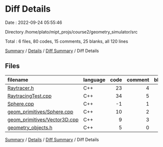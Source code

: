 # Diff Details

Date : 2022-09-24 05:55:46

Directory /home/plato/mipt_projs/course2/geometry_simulator/src

Total : 6 files,  80 codes, 15 comments, 25 blanks, all 120 lines

[Summary](results.md) / [Details](details.md) / [Diff Summary](diff.md) / Diff Details

## Files
| filename | language | code | comment | blank | total |
| :--- | :--- | ---: | ---: | ---: | ---: |
| [Raytracer.h](/Raytracer.h) | C++ | 23 | 4 | 2 | 29 |
| [RaytracingTest.cpp](/RaytracingTest.cpp) | C++ | 34 | 5 | 15 | 54 |
| [Sphere.cpp](/Sphere.cpp) | C++ | -1 | 1 | -1 | -1 |
| [geom_primitives/Sphere.cpp](/geom_primitives/Sphere.cpp) | C++ | 10 | 2 | 1 | 13 |
| [geom_primitives/Vector3D.cpp](/geom_primitives/Vector3D.cpp) | C++ | 9 | 3 | 6 | 18 |
| [geometry_objects.h](/geometry_objects.h) | C++ | 5 | 0 | 2 | 7 |

[Summary](results.md) / [Details](details.md) / [Diff Summary](diff.md) / Diff Details